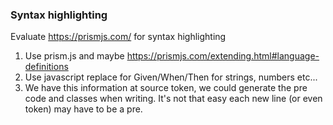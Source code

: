 ### Syntax highlighting
Evaluate https://prismjs.com/ for syntax highlighting
1. Use prism.js and maybe https://prismjs.com/extending.html#language-definitions
2. Use javascript replace for Given/When/Then for strings, numbers etc...
3. We have this information at source token, we could generate the pre code and classes when writing. It's not that easy 
   each new line (or even token) may have to be a pre.
